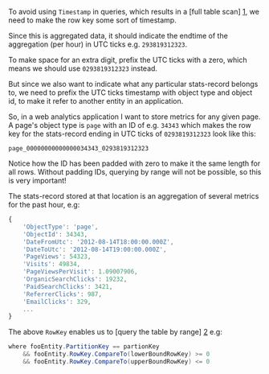 To avoid using `Timestamp` in queries, which results in a [full table scan] [1], we need to make the row key some sort of timestamp.

Since this is aggregated data, it should indicate the endtime of the aggregation (per hour) in UTC ticks e.g. `293819312323`.

To make space for an extra digit, prefix the UTC ticks with a zero, which means we should use `0293819312323` instead.

But since we also want to indicate what any particular stats-record belongs to, we need to prefix the UTC ticks timestamp with object type and object id, to make it refer to another entity in an application.

So, in a web analytics application I want to store metrics for any given page. A page's object type is `page` with an ID of e.g. `34343` which makes the row key for the stats-record ending in UTC ticks of `0293819312323` look like this:

`page_00000000000000034343_0293819312323`

Notice how the ID has been padded with zero to make it the same length for all rows. Without padding IDs, querying by range will not be possible, so this is very important!

The stats-record stored at that location is an aggregation of several metrics for the past hour, e.g:

```javascript
{
    'ObjectType': 'page',
    'ObjectId': 34343,
    'DateFromUtc': '2012-08-14T18:00:00.000Z',
    'DateToUtc': '2012-08-14T19:00:00.000Z',
    'PageViews': 54323,
    'Visits': 49834,
    'PageViewsPerVisit': 1.09007906,
    'OrganicSearchClicks': 19232,
    'PaidSearchClicks': 3421,
    'ReferrerClicks': 987,
    'EmailClicks': 329,
    ...
}
```

The above `RowKey` enables us to [query the table by range] [2] e.g:

```csharp
where fooEntity.PartitionKey == partionKey
    && fooEntity.RowKey.CompareTo(lowerBoundRowKey) >= 0
    && fooEntity.RowKey.CompareTo(upperBoundRowKey) <= 0
````

[1]: http://stackoverflow.com/a/5636080/2972
[2]: http://stackoverflow.com/a/5933042/2972